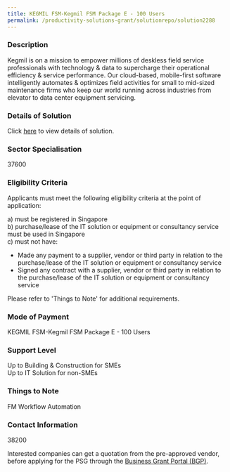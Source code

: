```yaml
---
title: KEGMIL FSM-Kegmil FSM Package E - 100 Users
permalink: /productivity-solutions-grant/solutionrepo/solution2288
---
```


### Description

Kegmil is on a mission to empower millions of deskless field service professionals with technology & data to supercharge their operational efficiency & service performance. Our cloud-based, mobile-first software intelligently automates & optimizes field activities for small to mid-sized maintenance firms who keep our world running across industries from elevator to data center equipment servicing.

### Details of Solution

Click <a href='FTV LABS PTE. LTD.' target='_blank' rel='noopener'>here</a> to view details of solution.

### Sector Specialisation

 37600 

### Eligibility Criteria

Applicants must meet the following eligibility criteria at the point of application:

a) must be registered in Singapore <br>
b) purchase/lease of the IT solution or equipment or consultancy service must be used in Singapore <br>
c) must not have:
- Made any payment to a supplier, vendor or third party in relation to the purchase/lease of the IT solution or equipment or consultancy service
- Signed any contract with a supplier, vendor or third party in relation to the purchase/lease of the IT solution or equipment or consultancy service

Please refer to 'Things to Note' for additional requirements.

### Mode of Payment
KEGMIL FSM-Kegmil FSM Package E - 100 Users

### Support Level
Up to Building & Construction for SMEs <br>
Up to IT Solution for non-SMEs

### Things to Note
FM Workflow Automation

### Contact Information
38200

Interested companies can get a quotation from the pre-approved vendor, before applying for the PSG through the <a target='_blank' rel='noopener' href='https://www.businessgrants.gov.sg/'>Business Grant Portal (BGP)</a>.

